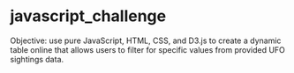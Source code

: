 # javascript_challenge
Objective: use pure JavaScript, HTML, CSS, and D3.js to create a dynamic table online that allows users to filter for specific values from provided UFO sightings data.
